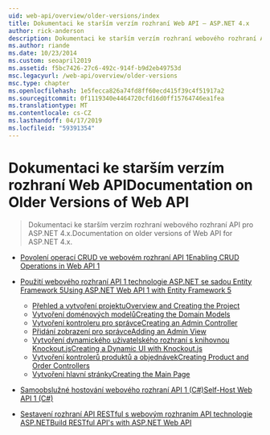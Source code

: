 ```yaml
---
uid: web-api/overview/older-versions/index
title: Dokumentaci ke starším verzím rozhraní Web API – ASP.NET 4.x
author: rick-anderson
description: Dokumentaci ke starším verzím rozhraní webového rozhraní API pro ASP.NET 4.x.
ms.author: riande
ms.date: 10/23/2014
ms.custom: seoapril2019
ms.assetid: f5bc7426-27c6-492c-914f-b9d2eb49753d
msc.legacyurl: /web-api/overview/older-versions
msc.type: chapter
ms.openlocfilehash: 1e5fecca826a74fd8ff60ecd415f39c4f51917a2
ms.sourcegitcommit: 0f1119340e4464720cfd16d0ff15764746ea1fea
ms.translationtype: MT
ms.contentlocale: cs-CZ
ms.lasthandoff: 04/17/2019
ms.locfileid: "59391354"
---
```

# <a name="documentation-on-older-versions-of-web-api"></a><span data-ttu-id="9d507-103">Dokumentaci ke starším verzím rozhraní Web API</span><span class="sxs-lookup"><span data-stu-id="9d507-103">Documentation on Older Versions of Web API</span></span>

> <span data-ttu-id="9d507-104">Dokumentaci ke starším verzím rozhraní webového rozhraní API pro ASP.NET 4.x.</span><span class="sxs-lookup"><span data-stu-id="9d507-104">Documentation on older versions of Web API for ASP.NET 4.x.</span></span>


- [<span data-ttu-id="9d507-105">Povolení operací CRUD ve webovém rozhraní API 1</span><span class="sxs-lookup"><span data-stu-id="9d507-105">Enabling CRUD Operations in Web API 1</span></span>](creating-a-web-api-that-supports-crud-operations.md)
- [<span data-ttu-id="9d507-106">Použití webového rozhraní API 1 technologie ASP.NET se sadou Entity Framework 5</span><span class="sxs-lookup"><span data-stu-id="9d507-106">Using ASP.NET Web API 1 with Entity Framework 5</span></span>](using-web-api-1-with-entity-framework-5/index.md)

    - [<span data-ttu-id="9d507-107">Přehled a vytvoření projektu</span><span class="sxs-lookup"><span data-stu-id="9d507-107">Overview and Creating the Project</span></span>](using-web-api-1-with-entity-framework-5/using-web-api-with-entity-framework-part-1.md)
    - [<span data-ttu-id="9d507-108">Vytvoření doménových modelů</span><span class="sxs-lookup"><span data-stu-id="9d507-108">Creating the Domain Models</span></span>](using-web-api-1-with-entity-framework-5/using-web-api-with-entity-framework-part-2.md)
    - [<span data-ttu-id="9d507-109">Vytvoření kontroleru pro správce</span><span class="sxs-lookup"><span data-stu-id="9d507-109">Creating an Admin Controller</span></span>](using-web-api-1-with-entity-framework-5/using-web-api-with-entity-framework-part-3.md)
    - [<span data-ttu-id="9d507-110">Přidání zobrazení pro správce</span><span class="sxs-lookup"><span data-stu-id="9d507-110">Adding an Admin View</span></span>](using-web-api-1-with-entity-framework-5/using-web-api-with-entity-framework-part-4.md)
    - [<span data-ttu-id="9d507-111">Vytvoření dynamického uživatelského rozhraní s knihovnou Knockout.js</span><span class="sxs-lookup"><span data-stu-id="9d507-111">Creating a Dynamic UI with Knockout.js</span></span>](using-web-api-1-with-entity-framework-5/using-web-api-with-entity-framework-part-5.md)
    - [<span data-ttu-id="9d507-112">Vytvoření kontrolerů produktů a objednávek</span><span class="sxs-lookup"><span data-stu-id="9d507-112">Creating Product and Order Controllers</span></span>](using-web-api-1-with-entity-framework-5/using-web-api-with-entity-framework-part-6.md)
    - [<span data-ttu-id="9d507-113">Vytvoření hlavní stránky</span><span class="sxs-lookup"><span data-stu-id="9d507-113">Creating the Main Page</span></span>](using-web-api-1-with-entity-framework-5/using-web-api-with-entity-framework-part-7.md)
- [<span data-ttu-id="9d507-114">Samoobslužné hostování webového rozhraní API 1 (C#)</span><span class="sxs-lookup"><span data-stu-id="9d507-114">Self-Host Web API 1 (C#)</span></span>](self-host-a-web-api.md)
- [<span data-ttu-id="9d507-115">Sestavení rozhraní API RESTful s webovým rozhraním API technologie ASP.NET</span><span class="sxs-lookup"><span data-stu-id="9d507-115">Build RESTful API's with ASP.NET Web API</span></span>](build-restful-apis-with-aspnet-web-api.md)
